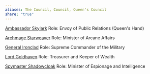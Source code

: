 ```yaml
---
aliases: The Council, Council, Queen's Council
share: "true"
---
```


[Ambassador Skylark](./Ambassador%20Skylark.md)
Role: Envoy of Public Relations (Queen's Hand)

[Archmage Starweaver](./Archmage%20Starweaver.md)
Role: Minister of Arcane Affairs

[General Ironclad](./General%20Ironclad.md)
Role: Supreme Commander of the Military

[Lord Goldhaven](./Lord%20Goldhaven.md)
Role: Treasurer and Keeper of Wealth

[Spymaster Shadowcloak](./Spymaster%20Shadowcloak.md)
Role: Minister of Espionage and Intelligence